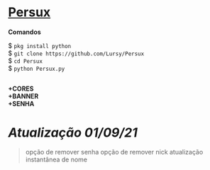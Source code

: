 # [Persux](https://www.youtube.com/channel/UCwmkiKIZHL1wscYHfIINZKw)
**Comandos**  

 $ ```pkg install python```  
 $ ```git clone https://github.com/Lursy/Persux```  
 $ ```cd Persux```  
 $ ```python Persux.py```  
##
**+CORES**  
**+BANNER**  
**+SENHA**  
#
# *Atualização  01/09/21*
> opção de remover senha
> opção de remover nick
> atualização instantânea de nome  
